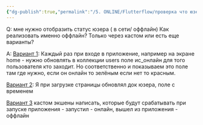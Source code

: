 ```yaml
---
{"dg-publish":true,"permalink":"/5. ONLINE/Flutterflow/проверка что юзер (пользователь) онлайн/","created":"2024-12-27T10:34:10.746-03:00","updated":"2024-12-27T10:37:56.732-03:00"}
---
```


Q: мне нужно отобразить статус юзера ( в сети/ оффлайн) Как реализовать именно оффлайн? Только через кастом или есть еще варианты?

A: 
[Вариант 1](https://t.me/flutterflow_rus/12427/47476): Каждый раз при входе в приложение, например на экране home - нужно обновлять в коллекции users поле ис_онлайн для того пользователя кто заходит. 
Но соответственно и показываем это поле там где нужно, если он онлайн то зелёным если нет то красным.

[Вариант 2](https://t.me/flutterflow_rus/12427/26262): Я при загрузке страницы обновлял док юзера, поле с временем

[Вариант 3](https://t.me/flutterflow_rus/12427/26261) кастом экшены написать, которые будут срабатывать при запуске приложения - запустил - онлайн, вышел из приложения - оффлайн

